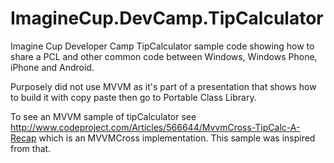 ImagineCup.DevCamp.TipCalculator
================================

Imagine Cup Developer Camp TipCalculator sample code showing how to share a PCL and other common code between Windows, Windows Phone, iPhone and Android.

Purposely did not use MVVM as it's part of a presentation that shows how to build it with copy paste then go to Portable Class Library.

To see an MVVM sample of tipCalculator see http://www.codeproject.com/Articles/566644/MvvmCross-TipCalc-A-Recap which is an MVVMCross implementation. This sample was inspired from that.
